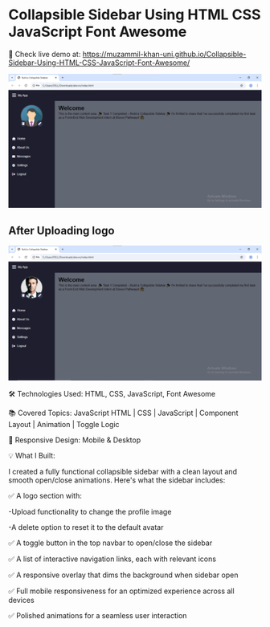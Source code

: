 # Collapsible Sidebar Using HTML CSS JavaScript Font Awesome

🔗 Check live demo at: https://muzammil-khan-uni.github.io/Collapsible-Sidebar-Using-HTML-CSS-JavaScript-Font-Awesome/


![Build a Collapsible Sidebar](https://github.com/Muzammil-khan-uni/Collapsible-Sidebar-Using-HTML-CSS-JavaScript-Font-Awesome/blob/main/Output%20Screen.png)

<h2>After Uploading logo</h2>
 
![Build a Collapsible Sidebar](https://github.com/Muzammil-khan-uni/Collapsible-Sidebar-Using-HTML-CSS-JavaScript-Font-Awesome/blob/main/Output%20Screen2.png)


🛠 Technologies Used: HTML, CSS, JavaScript, Font Awesome

📚 Covered Topics: JavaScript HTML | CSS | JavaScript | Component Layout | Animation | Toggle Logic

 📱 Responsive Design: Mobile & Desktop



💡 What I Built:

I created a fully functional collapsible sidebar with a clean layout and smooth open/close animations. Here's what the sidebar includes:

✅ A logo section with:

-Upload functionality to change the profile image

-A delete option to reset it to the default avatar

✅ A toggle button in the top navbar to open/close the sidebar

✅ A list of interactive navigation links, each with relevant icons

✅ A responsive overlay that dims the background when sidebar open

✅ Full mobile responsiveness for an optimized experience across all devices

✅ Polished animations for a seamless user interaction

